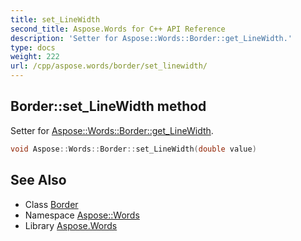 ```yaml
---
title: set_LineWidth
second_title: Aspose.Words for C++ API Reference
description: 'Setter for Aspose::Words::Border::get_LineWidth.'
type: docs
weight: 222
url: /cpp/aspose.words/border/set_linewidth/
---
```

## Border::set_LineWidth method


Setter for [Aspose::Words::Border::get_LineWidth](../get_linewidth/).

```cpp
void Aspose::Words::Border::set_LineWidth(double value)
```

## See Also

* Class [Border](../)
* Namespace [Aspose::Words](../../)
* Library [Aspose.Words](../../../)
